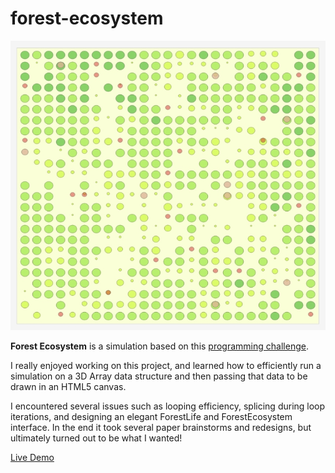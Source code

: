 forest-ecosystem
================

![Screenshot of forest ecosystem](https://raw.githubusercontent.com/codenameyau/coding-cafe/master/screenshot/forest-ecosystem.jpg)

**Forest Ecosystem** is a simulation based on this
[programming challenge](http://codegolf.stackexchange.com/q/35322/30051).

I really enjoyed working on this project, and learned how to efficiently run a simulation
on a 3D Array data structure and then passing that data to be drawn in an HTML5 canvas.

I encountered several issues such as looping efficiency, splicing during loop iterations,
and designing an elegant ForestLife and ForestEcosystem interface. In the end it took several
paper brainstorms and redesigns, but ultimately turned out to be what I wanted!

[Live Demo](https://codenameyau.github.io/coding-cafe/simulation/forest-ecosystem/)
